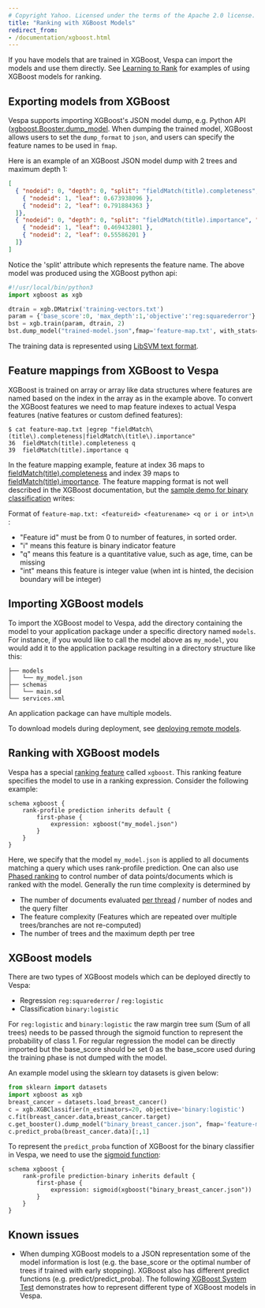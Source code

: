 ```yaml
---
# Copyright Yahoo. Licensed under the terms of the Apache 2.0 license. See LICENSE in the project root.
title: "Ranking with XGBoost Models"
redirect_from:
- /documentation/xgboost.html
---
```


If you have models that are trained in XGBoost, Vespa can import the models
and use them directly. See [Learning to Rank](learning-to-rank.html) for examples of using XGBoost models for ranking.


## Exporting models from XGBoost

Vespa supports importing XGBoost's JSON model dump, e.g. Python API
([xgboost.Booster.dump_model](https://xgboost.readthedocs.io/en/latest/python/python_api.html#xgboost.Booster.dump_model).
When dumping the trained model, XGBoost allows users to set the `dump_format` to `json`,
and users can specify the feature names to be used in `fmap`. 

Here is an example of an XGBoost JSON model dump with 2 trees and maximum depth 1:

```json
[
  { "nodeid": 0, "depth": 0, "split": "fieldMatch(title).completeness", "split_condition": 0.772132337, "yes": 1, "no": 2, "missing": 1, "children": [
    { "nodeid": 1, "leaf": 0.673938096 },
    { "nodeid": 2, "leaf": 0.791884363 }
  ]},
  { "nodeid": 0, "depth": 0, "split": "fieldMatch(title).importance", "split_condition": 0.606320798, "yes": 1, "no": 2, "missing": 1, "children": [
    { "nodeid": 1, "leaf": 0.469432801 },
    { "nodeid": 2, "leaf": 0.55586201 }
  ]}
]
```
Notice the 'split' attribute which represents the feature name. The above model was produced using the XGBoost python api:

```python
#!/usr/local/bin/python3
import xgboost as xgb

dtrain = xgb.DMatrix('training-vectors.txt')
param = {'base_score':0, 'max_depth':1,'objective':'reg:squarederror'}
bst = xgb.train(param, dtrain, 2)
bst.dump_model("trained-model.json",fmap='feature-map.txt', with_stats=False, dump_format='json')
```
The training data is represented using [LibSVM text format](https://xgboost.readthedocs.io/en/latest/tutorials/input_format.html).


## Feature mappings from XGBoost to Vespa
XGBoost is trained on array or array like data structures
where features are named based on the index in the array  as in the example above.
To convert the XGBoost features we need to map feature indexes to actual Vespa features
(native features or custom defined features):
 
```shell
$ cat feature-map.txt |egrep "fieldMatch\(title\).completeness|fieldMatch\(title\).importance"
36  fieldMatch(title).completeness q
39  fieldMatch(title).importance q
```
In the feature mapping example, feature at index 36 maps to
[fieldMatch(title).completeness](reference/rank-features.html#fieldMatch(name).completeness)
and index 39 maps to [fieldMatch(title).importance](reference/rank-features.html#fieldMatch(name).importance).
The feature mapping format is not well described in the XGBoost documentation,
but the [sample demo for binary classification](https://github.com/dmlc/xgboost/tree/master/demo/CLI/binary_classification) writes:

Format of ```feature-map.txt: <featureid> <featurename> <q or i or int>\n ```:
  - "Feature id" must be from 0 to number of features, in sorted order.
  - "i" means this feature is binary indicator feature
  - "q" means this feature is a quantitative value, such as age, time, can be missing
  - "int" means this feature is integer value (when int is hinted, the decision boundary will be integer)


## Importing XGBoost models

To import the XGBoost model to Vespa, add the directory containing the
model to your application package under a specific directory named `models`.
For instance, if you would like to call the model above as `my_model`,
you would add it to the application package resulting in a directory structure like this:

```text
├── models
│   └── my_model.json
├── schemas
│   └── main.sd
└── services.xml
```

An application package can have multiple models.

To download models during deployment,
see [deploying remote models](application-packages.html#deploying-remote-models).


## Ranking with XGBoost models

Vespa has a special [ranking feature](reference/rank-features.html) called `xgboost`.
This ranking feature specifies the model to use in a ranking expression.
Consider the following example:

```text
schema xgboost {
    rank-profile prediction inherits default {
        first-phase {
            expression: xgboost("my_model.json")
        }
    }
}
```

Here, we specify that the model `my_model.json` is applied to all documents matching a query which uses rank-profile prediction.
One can also use [Phased ranking](phased-ranking.html) to control number of data points/documents which is ranked with the model.
Generally the run time complexity is determined by 
* The number of documents evaluated [per thread](performance/sizing-search.html) / number of nodes and the query filter
* The feature complexity (Features which are repeated over multiple trees/branches are not re-computed) 
* The number of trees and the maximum depth per tree


## XGBoost models 
There are two types of XGBoost models which can be deployed directly to Vespa: 

* Regression ```reg:squarederror``` / ```reg:logistic```
* Classification ```binary:logistic```

For `reg:logistic` and `binary:logistic` the raw margin tree sum (Sum of all trees)
needs to be passed through the sigmoid function to represent the probability of class 1.
For regular regression the model can be directly imported
but the base_score should be set 0 as the base_score used during the training phase is not dumped with the model. 

An example model using the sklearn toy datasets is given below:

```python
from sklearn import datasets
import xgboost as xgb
breast_cancer = datasets.load_breast_cancer()
c = xgb.XGBClassifier(n_estimators=20, objective='binary:logistic')
c.fit(breast_cancer.data,breast_cancer.target) 
c.get_booster().dump_model("binary_breast_cancer.json", fmap='feature-map.txt', dump_format='json')
c.predict_proba(breast_cancer.data)[:,1]
```

To represent the ```predict_proba``` function of XGBoost for the binary classifier in Vespa,
we need to use the [sigmoid function](reference/ranking-expressions.html):

```text
schema xgboost {
    rank-profile prediction-binary inherits default {
        first-phase {
            expression: sigmoid(xgboost("binary_breast_cancer.json"))
        }
    }
}
```


## Known issues 
* When dumping XGBoost models to a JSON representation some of the model information is lost
  (e.g. the base_score or the optimal number of trees if trained with early stopping).
  XGBoost also has different predict functions (e.g. predict/predict_proba).
  The following [XGBoost System Test](https://github.com/vespa-engine/system-test/tree/master/tests/search/xgboost)
  demonstrates how to represent different type of XGBoost models in Vespa. 
